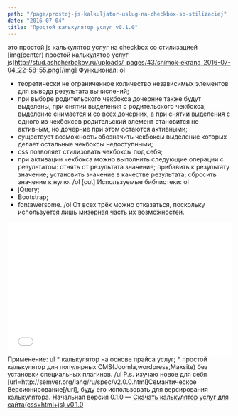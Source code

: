 ```yaml
---
path: "/page/prostoj-js-kalkuljator-uslug-na-checkbox-so-stilizaciej"
date: "2016-07-04"
title: "Простой калькулятор услуг v0.1.0"
---
```

это простой js калькулятор услуг на checkbox со стилизацией
[img(center) простой калькулятор услуг js]http://stud.ashcherbakov.ru/uploads/_pages/43/snimok-ekrana_2016-07-04_22-58-55.png[/img]
Функционал:
ol
* теоретически не ограниченное количество независимых элементов для вывода результата вычислений;
* при выборе родительского чекбокса дочерние также будут выделены, при снятии выделения с родительского чекбокса, выделение снимается и со всех дочерних, а при снятии выделения с одного из чекбоксов родительский элемент становится не активным, но дочерние при этом остаются активными;
* существует возможность обозначить чекбоксы выделение которых делает остальные чекбоксы недоступными;
* css позволяет стилизовать чекбоксы под себя;
* при активации чекбокса можно выполнить следующие операции с результатом: отнять от результата значение; прибавить к результату значение; установить значение в качестве результата; сбросить значение к нулю.
/ol
[cut]
Используемые библиотеки:
ol
* jQuery;
* Bootstrap;
* fontawersome.
/ol
От всех трёх можно отказаться, поскольку используется лишь мизерная часть их возможностей.
<iframe width="100%" height="300" src="//jsfiddle.net/Quncore/28k40yws/embedded/" allowfullscreen="allowfullscreen" frameborder="0"></iframe>
Применение:
ul
* калькулятор на основе прайса услуг;
* простой калькулятор для популярных CMS(Joomla,wordpress,Maxsite) без установки специальных плагинов.
/ul
P.s. изучаю новое для себя [url=http://semver.org/lang/ru/spec/v2.0.0.html]Семантическое Версионирование[/url], буду его использовать для версирования калькулятора. Начальная версия 0.1.0
— <a href="http://stud.ashcherbakov.ru/uploads/_pages/43/calculator0.1.1.zip" type="button" class="button i-download bg-green500">Скачать калькулятор услуг для сайта(css+html+js) v0.1.0</a>